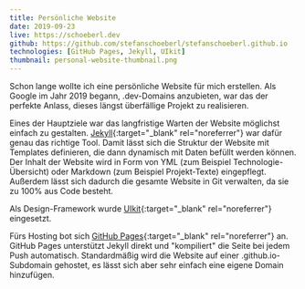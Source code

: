 ```yaml
---
title: Persönliche Website
date: 2019-09-23
live: https://schoeberl.dev
github: https://github.com/stefanschoeberl/stefanschoeberl.github.io
technologies: [GitHub Pages, Jekyll, UIkit]
thumbnail: personal-website-thumbnail.png
---
```

Schon lange wollte ich eine persönliche Website für mich erstellen.
Als Google im Jahr 2019 begann, .dev-Domains anzubieten, war das der perfekte Anlass, dieses längst überfällige Projekt zu realisieren.

Eines der Hauptziele war das langfristige Warten der Website möglichst einfach zu gestalten.
[Jekyll](https://jekyllrb.com){:target="_blank" rel="noreferrer"} war dafür genau das richtige Tool.
Damit lässt sich die Struktur der Website mit Templates definieren, die dann dynamisch mit Daten befüllt werden können.
Der Inhalt der Website wird in Form von YML (zum Beispiel Technologie-Übersicht) oder Markdown (zum Beispiel Projekt-Texte) eingepflegt.
Außerdem lässt sich dadurch die gesamte Website in Git verwalten, da sie zu 100% aus Code besteht.

Als Design-Framework wurde [UIkit](https://getuikit.com){:target="_blank" rel="noreferrer"} eingesetzt.

Fürs Hosting bot sich [GitHub Pages](https://pages.github.com){:target="_blank" rel="noreferrer"} an. GitHub Pages unterstützt Jekyll direkt und "kompiliert" die Seite bei jedem Push automatisch.
Standardmäßig wird die Website auf einer .github.io-Subdomain gehostet, es lässt sich aber sehr einfach eine eigene Domain hinzufügen.
